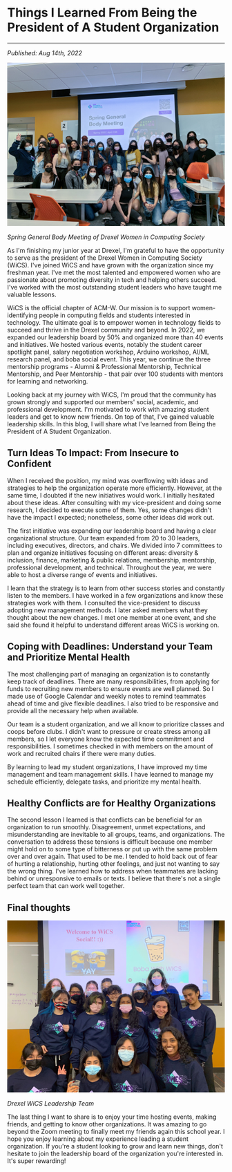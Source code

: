 # Things I Learned From Being the President of A Student Organization
---
*Published: Aug 14th, 2022*

![](https://raw.githubusercontent.com/AriNguyen/aringuyen.github.io/master/src/assets/blogs/blog5/springGBM.jpg)

*Spring General Body Meeting of Drexel Women in Computing Society*

As I'm finishing my junior year at Drexel, I'm grateful to have the opportunity to serve as the president of the Drexel Women in Computing Society (WiCS). I've joined WiCS and have grown with the organization since my freshman year. I've met the most talented and empowered women who are passionate about promoting diversity in tech and helping others succeed. I've worked with the most outstanding student leaders who have taught me valuable lessons. 

WiCS is the official chapter of ACM-W. Our mission is to support women-identifying people in computing fields and students interested in technology. The ultimate goal is to empower women in technology fields to succeed and thrive in the Drexel community and beyond. In 2022, we expanded our leadership board by 50% and organized more than 40 events and initiatives. We hosted various events, notably the student career spotlight panel, salary negotiation workshop, Arduino workshop, AI/ML research panel, and boba social event. This year, we continue the three mentorship programs - Alumni & Professional Mentorship, Technical Mentorship, and Peer Mentorship - that pair over 100 students with mentors for learning and networking. 

Looking back at my journey with WiCS, I'm proud that the community has grown strongly and supported our members' social, academic, and professional development. I'm motivated to work with amazing student leaders and get to know new friends. On top of that, I've gained valuable leadership skills. In this blog, I will share what I've learned from Being the President of A Student Organization. 

## Turn Ideas To Impact: From Insecure to Confident

When I received the position, my mind was overflowing with ideas and strategies to help the organization operate more efficiently. However, at the same time, I doubted if the new initiatives would work. I initially hesitated about these ideas. After consulting with my vice-president and doing some research, I decided to execute some of them. Yes, some changes didn't have the impact I expected; nonetheless, some other ideas did work out. 

The first initiative was expanding our leadership board and having a clear organizational structure. Our team expanded from 20 to 30 leaders, including executives, directors, and chairs. We divided into 7 committees to plan and organize initiatives focusing on different areas: diversity & inclusion, finance, marketing & public relations, membership, mentorship, professional development, and technical. Throughout the year, we were able to host a diverse range of events and initiatives. 

I learn that the strategy is to learn from other success stories and constantly listen to the members. I have worked in a few organizations and know these strategies work with them. I consulted the vice-president to discuss adopting new management methods. I later asked members what they thought about the new changes. I met one member at one event, and she said she found it helpful to understand different areas WiCS is working on. 

## Coping with Deadlines: Understand your Team and Prioritize Mental Health

The most challenging part of managing an organization is to constantly keep track of deadlines. There are many responsibilities, from applying for funds to recruiting new members to ensure events are well planned. So I made use of Google Calendar and weekly notes to remind teammates ahead of time and give flexible deadlines. I also tried to be responsive and provide all the necessary help when available. 

Our team is a student organization, and we all know to prioritize classes and coops before clubs. I didn't want to pressure or create stress among all members, so I let everyone know the expected time commitment and responsibilities. I sometimes checked in with members on the amount of work and recruited chairs if there were many duties. 

By learning to lead my student organizations, I have improved my time management and team management skills. I have learned to manage my schedule efficiently, delegate tasks, and prioritize my mental health. 

## Healthy Conflicts are for Healthy Organizations

The second lesson I learned is that conflicts can be beneficial for an organization to run smoothly. Disagreement, unmet expectations, and misunderstanding are inevitable to all groups, teams, and organizations. The conversation to address these tensions is difficult because one member might hold on to some type of bitterness or put up with the same problem over and over again. That used to be me. I tended to hold back out of fear of hurting a relationship, hurting other feelings, and just not wanting to say the wrong thing. I've learned how to address when teammates are lacking behind or unresponsive to emails or texts. I believe that there's not a single perfect team that can work well together.

## Final thoughts

![](https://raw.githubusercontent.com/AriNguyen/aringuyen.github.io/master/src/assets/blogs/blog5/officers.jpg)

*Drexel WiCS Leadership Team*

The last thing I want to share is to enjoy your time hosting events, making friends, and getting to know other organizations. It was amazing to go beyond the Zoom meeting to finally meet my friends again this school year. I hope you enjoy learning about my experience leading a student organization. If you're a student looking to grow and learn new things, don't hesitate to join the leadership board of the organization you're interested in. It's super rewarding!

